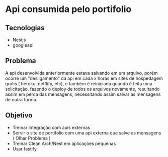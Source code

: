 # Api consumida pelo portifolio
## Tecnologias
- Nestjs
- googleapi
## Problema
A api desenvolvida anteriormente estava salvando em um arquivo, porém ocorre um "desligamento" da api em cada x horas em sites de hospedagem grátis ( heroku, netflify, etc), e também é reiniciada quando é feita uma solicitação, fazendo o deploy de todos os arquivos novamente, resultando assim em perca das mensagens, necessitando assim salvar as mensagens de outra forma.

## Objetivo
- Treinar integração com apis externas
- Servir o site de portifolio com uma api externa que salve as mensagens ( Olhar Problema )
- Treinar Clean Arch/Nest em aplicações pequenas
- Usar fastify 